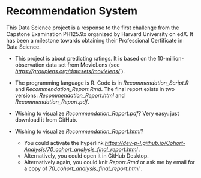 # Recommendation System

This Data Science project is a response to the first challenge 
from the Capstone Examination PH125.9x organized by Harvard University on edX.
It has been a milestone towards obtaining their Professional Certificate in Data Science.

* This project is about predicting ratings. It is based on the 10-million-observation data set from MovieLens (see *https://grouplens.org/datasets/movielens/* ).

* The programming language is R. Code is in *Recommendation_Script.R* and *Recommendation_Report.Rmd*. The final report exists in two versions: *Recommendation_Report.html* and *Recommendation_Report.pdf*. 

* Wishing to visualize *Recommendation_Report.pdf*? Very easy: just download it from GitHub.

* Wishing to visualize *Recommendation_Report.html*?
  * You could activate the hyperlink *https://dev-p-l.github.io/Cohort-Analysis/70_cohort_analysis_final_report.html* .
  * Alternatively, you could open it in GitHub Desktop.
  * Alternatively again, you could knit *Report.Rmd* or ask me by email for a copy of *70_cohort_analysis_final_report.html* .



